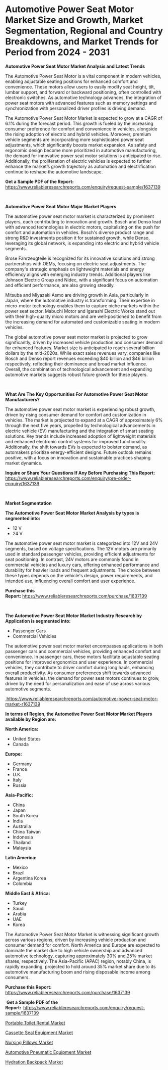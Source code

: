 <p><h1>Automotive Power Seat Motor Market Size and Growth, Market Segmentation, Regional and Country Breakdowns, and Market Trends for Period from 2024 -  2031</h1></p><p><strong>Automotive Power Seat Motor Market Analysis and Latest Trends</strong></p>
<p><p>The Automotive Power Seat Motor is a vital component in modern vehicles, enabling adjustable seating positions for enhanced comfort and convenience. These motors allow users to easily modify seat height, tilt, lumbar support, and forward or backward positioning, often controlled with electronic switches. As automotive technology advances, the integration of power seat motors with advanced features such as memory settings and synchronization with personalized driver profiles is driving demand.</p><p>The Automotive Power Seat Motor Market is expected to grow at a CAGR of 6.1% during the forecast period. This growth is fueled by the increasing consumer preference for comfort and convenience in vehicles, alongside the rising adoption of electric and hybrid vehicles. Moreover, premium vehicle segments are incorporating more sophisticated power seat adjustments, which significantly boosts market expansion. As safety and ergonomic design become more prioritized in automotive manufacturing, the demand for innovative power seat motor solutions is anticipated to rise. Additionally, the proliferation of electric vehicles is expected to further enhance the market’s growth trajectory as automation and electrification continue to reshape the automotive landscape.</p></p>
<p><strong>Get a Sample PDF of the Report:&nbsp;</strong> <a href="https://www.reliableresearchreports.com/enquiry/request-sample/1637139">https://www.reliableresearchreports.com/enquiry/request-sample/1637139</a></p>
<p>&nbsp;</p>
<p><strong>Automotive Power Seat Motor Major Market Players</strong></p>
<p><p>The automotive power seat motor market is characterized by prominent players, each contributing to innovation and growth. Bosch and Denso lead with advanced technologies in electric motors, capitalizing on the push for comfort and automation in vehicles. Bosch's diverse product range and strong R&D investments position it for sustained growth, while Denso, leveraging its global network, is expanding into electric and hybrid vehicle segments.</p><p>Brose Fahrzeugteile is recognized for its innovative solutions and strong partnerships with OEMs, focusing on electric seat adjustments. The company's strategic emphasis on lightweight materials and energy efficiency aligns with emerging industry trends. Additional players like Johnson Electric Group and Nidec, with a significant focus on automation and efficient performance, are also growing steadily.</p><p>Mitsuba and Miyazaki Asmo are driving growth in Asia, particularly in Japan, where the automotive industry is transforming. Their expertise in micro-motor technology enables them to capture niche markets within the power seat sector. Mabuchi Motor and Igarashi Electric Works stand out with their high-quality micro motors and are well-positioned to benefit from the increasing demand for automated and customizable seating in modern vehicles.</p><p>The global automotive power seat motor market is projected to grow significantly, driven by increased vehicle production and consumer demand for enhanced features. Market size is anticipated to reach several billion dollars by the mid-2020s. While exact sales revenues vary, companies like Bosch and Denso report revenues exceeding $40 billion and $46 billion respectively, reflecting their dominance and broad market influence. Overall, the combination of technological advancement and expanding automotive markets suggests robust future growth for these players.</p></p>
<p>&nbsp;</p>
<p><strong>What Are The Key Opportunities For Automotive Power Seat Motor Manufacturers?</strong></p>
<p><p>The automotive power seat motor market is experiencing robust growth, driven by rising consumer demand for comfort and customization in vehicles. The market is projected to expand at a CAGR of approximately 6% through the next five years, propelled by technological advancements in electric vehicle (EV) manufacturing and the integration of smart seating solutions. Key trends include increased adoption of lightweight materials and enhanced electronic control systems for improved functionality. Additionally, the shift towards EVs is expected to bolster demand, as automakers prioritize energy-efficient designs. Future outlook remains positive, with a focus on innovation and sustainable practices shaping market dynamics.</p></p>
<p><strong>Inquire or Share Your Questions If Any Before Purchasing This Report:</strong> <a href="https://www.reliableresearchreports.com/enquiry/pre-order-enquiry/1637139">https://www.reliableresearchreports.com/enquiry/pre-order-enquiry/1637139</a></p>
<p>&nbsp;</p>
<p><strong>Market Segmentation</strong></p>
<p><strong>The Automotive Power Seat Motor Market Analysis by types is segmented into:</strong></p>
<p><ul><li>12 V</li><li>24 V</li></ul></p>
<p><p>The automotive power seat motor market is categorized into 12V and 24V segments, based on voltage specifications. The 12V motors are primarily used in standard passenger vehicles, providing efficient adjustments for seat positioning. In contrast, 24V motors are commonly found in commercial vehicles and luxury cars, offering enhanced performance and durability for heavier loads and frequent adjustments. The choice between these types depends on the vehicle's design, power requirements, and intended use, influencing overall comfort and user experience.</p></p>
<p><strong>Purchase this Report:&nbsp;</strong><a href="https://www.reliableresearchreports.com/purchase/1637139">https://www.reliableresearchreports.com/purchase/1637139</a></p>
<p>&nbsp;</p>
<p><strong>The Automotive Power Seat Motor Market Industry Research by Application is segmented into:</strong></p>
<p><ul><li>Passenger Cars</li><li>Commercial Vehicles</li></ul></p>
<p><p>The automotive power seat motor market encompasses applications in both passenger cars and commercial vehicles, providing enhanced comfort and convenience. In passenger cars, these motors facilitate adjustable seating positions for improved ergonomics and user experience. In commercial vehicles, they contribute to driver comfort during long hauls, enhancing overall productivity. As consumer preferences shift towards advanced features in vehicles, the demand for power seat motors continues to grow, driven by the need for personalization and ease of use across various automotive segments.</p></p>
<p><a href="https://www.reliableresearchreports.com/automotive-power-seat-motor-market-r1637139">&nbsp;https://www.reliableresearchreports.com/automotive-power-seat-motor-market-r1637139</a></p>
<p><strong>In terms of Region, the Automotive Power Seat Motor Market Players available by Region are:</strong></p>
<p>
    <p> <strong> North America: </strong>
        <ul>
            <li>United States</li>
            <li>Canada</li>
        </ul>
        </p> 
    <p> <strong> Europe: </strong>
        <ul>
            <li>Germany</li>
            <li>France</li>
            <li>U.K.</li>
            <li>Italy</li>
            <li>Russia</li>
        </ul>
        </p> 
    <p> <strong> Asia-Pacific: </strong>
        <ul>
            <li>China</li>
            <li>Japan</li>
            <li>South Korea</li>
            <li>India</li>
            <li>Australia</li>
            <li>China Taiwan</li>
            <li>Indonesia</li>
            <li>Thailand</li>
            <li>Malaysia</li>
        </ul>
        </p> 
    <p> <strong> Latin America: </strong>
        <ul>
            <li>Mexico</li>
            <li>Brazil</li>
            <li>Argentina Korea</li>
            <li>Colombia</li>
        </ul>
        </p> 
    <p> <strong> Middle East & Africa: </strong>
        <ul>
            <li>Turkey</li>
            <li>Saudi</li>
            <li>Arabia</li>
            <li>UAE</li>
            <li>Korea</li>
        </ul>
    </p>
    </p>
<p><p>The Automotive Power Seat Motor Market is witnessing significant growth across various regions, driven by increasing vehicle production and consumer demand for comfort. North America and Europe are expected to dominate the market due to high vehicle ownership and advanced automotive technology, capturing approximately 30% and 25% market shares, respectively. The Asia-Pacific (APAC) region, notably China, is rapidly expanding, projected to hold around 35% market share due to its automotive manufacturing boom and rising disposable income among consumers.</p></p>
<p><strong>Purchase this Report: </strong><a href="https://www.reliableresearchreports.com/purchase/1637139">https://www.reliableresearchreports.com/purchase/1637139</a></p>
<p>&nbsp;<strong>Get a Sample PDF of the Report:&nbsp;&nbsp;</strong><a href="https://www.reliableresearchreports.com/enquiry/request-sample/1637139">https://www.reliableresearchreports.com/enquiry/request-sample/1637139</a></p>
<p><strong></strong></p>
<p><p><a href="https://issuu.com/reportprime-2/docs/portable-toilet-rental-market-size-_4e0441fb7b0cf8">Portable Toilet Rental Market</a></p><p><a href="https://medium.com/@randolphrjaskolski96575/analyzing-key-drivers-in-the-cassette-seal-equipment-market-market-trends-and-future-outlook-for-413bf4ffdf77">Cassette Seal Equipment Market</a></p><p><a href="https://www.linkedin.com/pulse/what-growth-drivers-nursing-pillows-market-comprehensive-6hk9e?trackingId=qW%2BRaQYaRBOr%2F5sg3W9Ypg%3D%3D">Nursing Pillows Market</a></p><p><a href="https://github.com/JakirUddin511/Market-Research-Report-List-1/blob/main/automotive-pneumatic-equipment-market.md">Automotive Pneumatic Equipment Market</a></p><p><a href="https://issuu.com/reportprime-2/docs/hydration-backpack-market-size-2030_07eb6b01345375">Hydration Backpack Market</a></p></p>